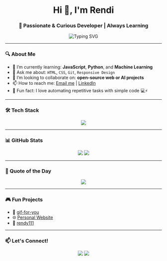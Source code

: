 <h1 align="center">Hi 👋, I'm Rendi</h1>
<h3 align="center">🌱 Passionate & Curious Developer | Always Learning</h3>

<p align="center">
  <img src="https://readme-typing-svg.herokuapp.com?font=Fira+Code&weight=600&size=22&pause=1000&color=00FFEA&center=true&vCenter=true&width=435&lines=Welcome+to+my+GitHub!;Exploring+Web+%26+AI+technologies;Open+to+Collaboration+%F0%9F%91%8B" alt="Typing SVG" />
</p>

---

### 🔍 About Me
- 🌱 I’m currently learning: **JavaScript**, **Python**, and **Machine Learning**
- 💬 Ask me about: `HTML`, `CSS`, `Git`, `Responsive Design`
- 🤝 I’m looking to collaborate on: **open-source web or AI projects**
- 📫 How to reach me: [Email me](mailto:your-email@example.com) | [LinkedIn](https://linkedin.com/in/yourusername)
- 🧠 Fun fact: I love automating repetitive tasks with simple code 💻⚡

---

### 🛠️ Tech Stack
<p align="center">
  <img src="https://skillicons.dev/icons?i=html,css,js,python,git,github,vscode,figma" />
</p>

---

### 📊 GitHub Stats
<p align="center">
  <img src="https://github-readme-stats.vercel.app/api?username=masihPemula5&show_icons=true&theme=tokyonight" />
  <img src="https://github-readme-stats.vercel.app/api/top-langs/?username=masihPemula5&layout=compact&theme=tokyonight" />
</p>

---

### 🎯 Quote of the Day
<p align="center">
  <img src="https://quotes-github-readme.vercel.app/api?type=horizontal&theme=radical" />
</p>

---

### 🎮 Fun Projects
- 🎁 [gif-for-you](https://github.com/masihPemula5/gif-for-you)
- 🌐 [Personal Website](https://github.com/masihPemula5/website)
- 🧪 [rendy111](https://github.com/masihPemula5/rendy111)

---

### 📫 Let's Connect!
<p align="center">
  <a href="https://linkedin.com/in/yourusername"><img src="https://img.shields.io/badge/-LinkedIn-blue?logo=linkedin&style=for-the-badge" /></a>
  <a href="mailto:your-email@example.com"><img src="https://img.shields.io/badge/-Email-red?logo=gmail&style=for-the-badge" /></a>
</p>
